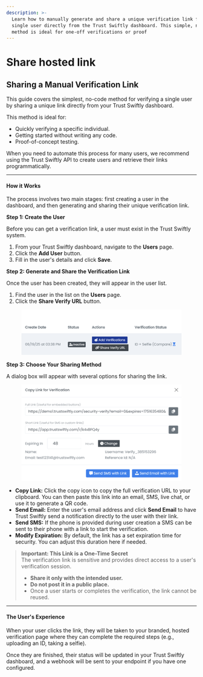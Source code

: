```yaml
---
description: >-
  Learn how to manually generate and share a unique verification link for a
  single user directly from the Trust Swiftly dashboard. This simple, no-code
  method is ideal for one-off verifications or proof
---
```


# Share hosted link

## Sharing a Manual Verification Link

This guide covers the simplest, no-code method for verifying a single user by sharing a unique link directly from your Trust Swiftly dashboard.

This method is ideal for:

* Quickly verifying a specific individual.
* Getting started without writing any code.
* Proof-of-concept testing.

When you need to automate this process for many users, we recommend using the Trust Swiftly API to create users and retrieve their links programmatically.

***

#### How it Works

The process involves two main stages: first creating a user in the dashboard, and then generating and sharing their unique verification link.

**Step 1: Create the User**

Before you can get a verification link, a user must exist in the Trust Swiftly system.

1. From your Trust Swiftly dashboard, navigate to the **Users** page.
2. Click the **Add User** button.
3. Fill in the user's details and click **Save**.

**Step 2: Generate and Share the Verification Link**

Once the user has been created, they will appear in the user list.

1. Find the user in the list on the **Users** page.
2. Click the **Share Verify URL** button.

<figure><img src="../.gitbook/assets/image (75).png" alt=""><figcaption></figcaption></figure>

**Step 3: Choose Your Sharing Method**

A dialog box will appear with several options for sharing the link.

<figure><img src="../.gitbook/assets/image (76).png" alt=""><figcaption></figcaption></figure>

* **Copy Link:** Click the copy icon to copy the full verification URL to your clipboard. You can then paste this link into an email, SMS, live chat, or use it to generate a QR code.
* **Send Email:** Enter the user's email address and click **Send Email** to have Trust Swiftly send a notification directly to the user with their link.
* **Send SMS:** If the phone is provided during user creation a SMS can be sent to their phone with a link to start the verification.&#x20;
* **Modify Expiration:** By default, the link has a set expiration time for security. You can adjust this duration here if needed.

> **Important: This Link is a One-Time Secret**
> \
> The verification link is sensitive and provides direct access to a user's verification session.
>
> * **Share it only with the intended user.**
> * **Do not post it in a public place.**
> * Once a user starts or completes the verification, the link cannot be reused.

***

#### The User's Experience

When your user clicks the link, they will be taken to your branded, hosted verification page where they can complete the required steps (e.g., uploading an ID, taking a selfie).

Once they are finished, their status will be updated in your Trust Swiftly dashboard, and a webhook will be sent to your endpoint if you have one configured.
